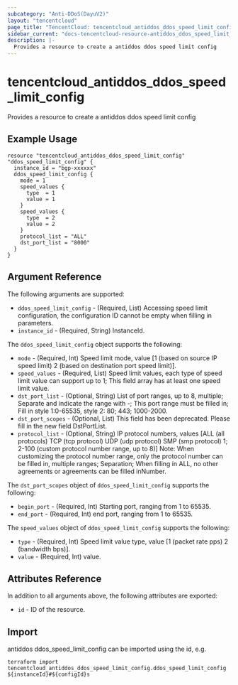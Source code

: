 ```yaml
---
subcategory: "Anti-DDoS(DayuV2)"
layout: "tencentcloud"
page_title: "TencentCloud: tencentcloud_antiddos_ddos_speed_limit_config"
sidebar_current: "docs-tencentcloud-resource-antiddos_ddos_speed_limit_config"
description: |-
  Provides a resource to create a antiddos ddos speed limit config
---
```


# tencentcloud_antiddos_ddos_speed_limit_config

Provides a resource to create a antiddos ddos speed limit config

## Example Usage

```hcl
resource "tencentcloud_antiddos_ddos_speed_limit_config" "ddos_speed_limit_config" {
  instance_id = "bgp-xxxxxx"
  ddos_speed_limit_config {
    mode = 1
    speed_values {
      type  = 1
      value = 1
    }
    speed_values {
      type  = 2
      value = 2
    }
    protocol_list = "ALL"
    dst_port_list = "8000"
  }
}
```

## Argument Reference

The following arguments are supported:

* `ddos_speed_limit_config` - (Required, List) Accessing speed limit configuration, the configuration ID cannot be empty when filling in parameters.
* `instance_id` - (Required, String) InstanceId.

The `ddos_speed_limit_config` object supports the following:

* `mode` - (Required, Int) Speed limit mode, value [1 (based on source IP speed limit) 2 (based on destination port speed limit)].
* `speed_values` - (Required, List) Speed limit values, each type of speed limit value can support up to 1; This field array has at least one speed limit value.
* `dst_port_list` - (Optional, String) List of port ranges, up to 8, multiple; Separate and indicate the range with -; This port range must be filled in; Fill in style 1:0-65535, style 2: 80; 443; 1000-2000.
* `dst_port_scopes` - (Optional, List) This field has been deprecated. Please fill in the new field DstPortList.
* `protocol_list` - (Optional, String) IP protocol numbers, values [ALL (all protocols) TCP (tcp protocol) UDP (udp protocol) SMP (smp protocol) 1; 2-100 (custom protocol number range, up to 8)] Note: When customizing the protocol number range, only the protocol number can be filled in, multiple ranges; Separation; When filling in ALL, no other agreements or agreements can be filled inNumber.

The `dst_port_scopes` object of `ddos_speed_limit_config` supports the following:

* `begin_port` - (Required, Int) Starting port, ranging from 1 to 65535.
* `end_port` - (Required, Int) end  port, ranging from 1 to 65535.

The `speed_values` object of `ddos_speed_limit_config` supports the following:

* `type` - (Required, Int) Speed limit value type, value [1 (packet rate pps) 2 (bandwidth bps)].
* `value` - (Required, Int) value.

## Attributes Reference

In addition to all arguments above, the following attributes are exported:

* `id` - ID of the resource.




## Import

antiddos ddos_speed_limit_config can be imported using the id, e.g.

```
terraform import tencentcloud_antiddos_ddos_speed_limit_config.ddos_speed_limit_config ${instanceId}#${configId}s
```

